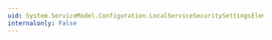 ```yaml
---
uid: System.ServiceModel.Configuration.LocalServiceSecuritySettingsElement.InactivityTimeout
internalonly: False
---
```

